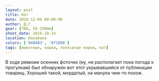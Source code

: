 ```yaml
---
layout: post
title: Кот
date: 2018-12-09 00:00:00
author: Д.Г.
gear: [70D, 55-250mm]
shoot_date: 2016-10-14
location: Нахабино
colors: ['040403', '0f1008']
tags: [животные, кошки, полосатые кошки, кот]
---
```

В ходе ревизии осенних фоточек (ну, не располагает пока погода к прогулкам) был обнаружен вот этот укрывавшийся от публикации товарищ. Хороший такой, мордатый, на манула чем-то похож.
